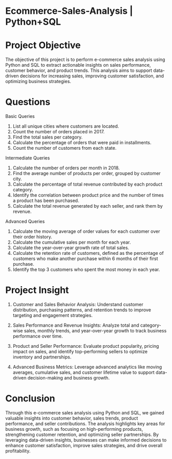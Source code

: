 # Ecommerce-Sales-Analysis | Python+SQL

# Project Objective
The objective of this project is to perform e-commerce sales analysis using Python and SQL to extract actionable insights on sales performance, customer behavior, and product trends. This analysis aims to support data-driven decisions for increasing sales, improving customer satisfaction, and optimizing business strategies.

# Questions
Basic Queries
1. List all unique cities where customers are located.
2. Count the number of orders placed in 2017.
3. Find the total sales per category.
4. Calculate the percentage of orders that were paid in installments.
5. Count the number of customers from each state. 

Intermediate Queries
1. Calculate the number of orders per month in 2018.
2. Find the average number of products per order, grouped by customer city.
3. Calculate the percentage of total revenue contributed by each product category.
4. Identify the correlation between product price and the number of times a product has been purchased.
5. Calculate the total revenue generated by each seller, and rank them by revenue.

Advanced Queries
1. Calculate the moving average of order values for each customer over their order history.
2. Calculate the cumulative sales per month for each year.
3. Calculate the year-over-year growth rate of total sales.
4. Calculate the retention rate of customers, defined as the percentage of customers who make another purchase within 6 months of their first purchase.
5. Identify the top 3 customers who spent the most money in each year.

# Project Insight
1. Customer and Sales Behavior Analysis: Understand customer distribution, purchasing patterns, and retention trends to improve targeting and engagement strategies.

2. Sales Performance and Revenue Insights: Analyze total and category-wise sales, monthly trends, and year-over-year growth to track business performance over time.

3. Product and Seller Performance: Evaluate product popularity, pricing impact on sales, and identify top-performing sellers to optimize inventory and partnerships.

4. Advanced Business Metrics: Leverage advanced analytics like moving averages, cumulative sales, and customer lifetime value to support data-driven decision-making and business growth.

# Conclusion
Through this e-commerce sales analysis using Python and SQL, we gained valuable insights into customer behavior, sales trends, product performance, and seller contributions. The analysis highlights key areas for business growth, such as focusing on high-performing products, strengthening customer retention, and optimizing seller partnerships. By leveraging data-driven insights, businesses can make informed decisions to enhance customer satisfaction, improve sales strategies, and drive overall profitability.
